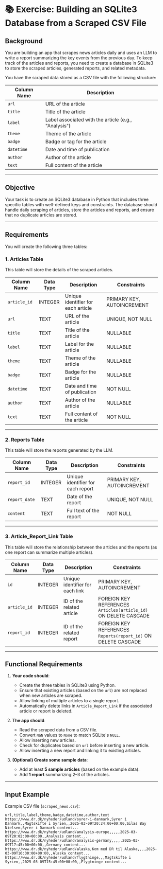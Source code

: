 # 📚 **Exercise: Building an SQLite3 Database from a Scraped CSV File**

## **Background**
You are building an app that scrapes news articles daily and uses an LLM to write a report summarizing the key events from the previous day. To keep track of the articles and reports, you need to create a database in SQLite3 to store the scraped articles, generated reports, and related metadata.

You have the scraped data stored as a CSV file with the following structure:

| Column Name | Description |
|------------|-------------|
| `url`        | URL of the article |
| `title`      | Title of the article |
| `label`      | Label associated with the article (e.g., "Analysis") |
| `theme`      | Theme of the article |
| `badge`      | Badge or tag for the article |
| `datetime`   | Date and time of publication |
| `author`     | Author of the article |
| `text`       | Full content of the article |

---

## **Objective**
Your task is to create an SQLite3 database in Python that includes three specific tables with well-defined keys and constraints. The database should handle daily scraping of articles, store the articles and reports, and ensure that no duplicate articles are stored.

---

## **Requirements**
You will create the following three tables:

### 1. **Articles Table**  
This table will store the details of the scraped articles.

| Column Name | Data Type | Description | Constraints |
|------------|-----------|-------------|------------|
| `article_id`   | INTEGER    | Unique identifier for each article | PRIMARY KEY, AUTOINCREMENT |
| `url`          | TEXT       | URL of the article                 | UNIQUE, NOT NULL          |
| `title`        | TEXT       | Title of the article               | NULLABLE                  |
| `label`        | TEXT       | Label for the article              | NULLABLE                  |
| `theme`        | TEXT       | Theme of the article               | NULLABLE                  |
| `badge`        | TEXT       | Badge for the article              | NULLABLE                  |
| `datetime`     | TEXT       | Date and time of publication       | NOT NULL                  |
| `author`       | TEXT       | Author of the article              | NULLABLE                  |
| `text`         | TEXT       | Full content of the article        | NOT NULL                  |

---

### 2. **Reports Table**  
This table will store the reports generated by the LLM.

| Column Name | Data Type | Description | Constraints |
|-------------|-----------|-------------|------------|
| `report_id`   | INTEGER    | Unique identifier for each report | PRIMARY KEY, AUTOINCREMENT |
| `report_date` | TEXT       | Date of the report                | UNIQUE, NOT NULL          |
| `content`     | TEXT       | Full text of the report            | NOT NULL                  |

---

### 3. **Article_Report_Link Table**  
This table will store the relationship between the articles and the reports (as one report can summarize multiple articles).

| Column Name | Data Type | Description | Constraints |
|-------------|-----------|-------------|------------|
| `id`         | INTEGER    | Unique identifier for each link   | PRIMARY KEY, AUTOINCREMENT |
| `article_id`  | INTEGER    | ID of the related article          | FOREIGN KEY REFERENCES `Articles(article_id)` ON DELETE CASCADE |
| `report_id`   | INTEGER    | ID of the related report           | FOREIGN KEY REFERENCES `Reports(report_id)` ON DELETE CASCADE |

---

## **Functional Requirements**
1. **Your code should**:
   - Create the three tables in SQLite3 using Python.
   - Ensure that existing articles (based on the `url`) are not replaced when new articles are scraped.
   - Allow linking of multiple articles to a single report.
   - Automatically delete links in `Article_Report_Link` if the associated article or report is deleted.

2. **The app should**:
   - Read the scraped data from a CSV file.
   - Convert `NaN` values to `None` to match SQLite's `NULL`.
   - Allow inserting new articles.
   - Check for duplicates based on `url` before inserting a new article.
   - Allow inserting a new report and linking it to existing articles.

3. **(Optional) Create some sample data**:
   - Add at least **5 sample articles** (based on the example data).
   - Add **1 report** summarizing 2–3 of the articles.

---

## **Input Example**
Example CSV file (`scraped_news.csv`):

```csv
url,title,label,theme,badge,datetime,author,text
https://www.dr.dk/nyheder/udland/syrer-i-danmark,Syrer i Danmark,,Magtskifte i Syrien,,2025-03-09T20:24:00+00:00,Silas Bay Nielsen,Syrer i Danmark content...
https://www.dr.dk/nyheder/udland/analysis-europe,,,,,2025-03-09T20:02:00+00:00,,Analysis content...
https://www.dr.dk/nyheder/udland/analysis-germany,,,,,2025-03-09T17:45:00+00:00,,Germany content...
https://www.dr.dk/nyheder/udland/alaska,Kom med DR til Alaska,,,,2025-03-09T16:30:00+00:00,,Alaska content...
https://www.dr.dk/nyheder/udland/flygtninge,,,Magtskifte i Syrien,,2025-03-09T15:45:00+00:00,,Flygtninge content...
